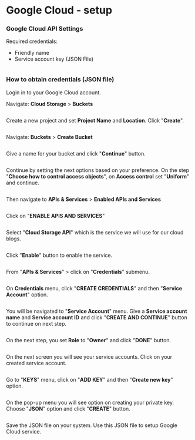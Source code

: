 # Google Cloud - setup

### Google Cloud API Settings

Required credentials:

* Friendly name
* Service account key (JSON File)

<figure><img src="../../../.gitbook/assets/Google Cloud.jpg" alt=""><figcaption></figcaption></figure>

### How to obtain credentials (JSON file)

Login in to your Google Cloud account.

Navigate: **Cloud Storage** > **Buckets**

<figure><img src="../../../.gitbook/assets/Google 1.jpg" alt=""><figcaption></figcaption></figure>

Create a new project and set **Project Name** and **Location**. Click "**Create**".

<figure><img src="../../../.gitbook/assets/Google 2.jpg" alt=""><figcaption></figcaption></figure>

Navigate: **Buckets** > **Create Bucket**

<figure><img src="../../../.gitbook/assets/Google 3.jpg" alt=""><figcaption></figcaption></figure>

Give a name for your bucket and click "**Continue**" button.&#x20;

<figure><img src="../../../.gitbook/assets/Google 4.jpg" alt=""><figcaption></figcaption></figure>

Continue by setting the next options based on your preference. On the step "**Choose how to control access objects**", on **Access control** set "**Uniform**" and continue.

<figure><img src="../../../.gitbook/assets/Google 5 (2).jpg" alt=""><figcaption></figcaption></figure>

Then navigate to **APIs & Services** > **Enabled APIs and Services**

<figure><img src="../../../.gitbook/assets/Google 6.jpg" alt=""><figcaption></figcaption></figure>

Click on "**ENABLE APIS AND SERVICES**"

<figure><img src="../../../.gitbook/assets/Google 7.jpg" alt=""><figcaption></figcaption></figure>

Select "**Cloud Storage API**" which is the service we will use for our cloud blogs.

<figure><img src="../../../.gitbook/assets/Google 8.jpg" alt=""><figcaption></figcaption></figure>

Click "**Enable**" button to enable the service.

<figure><img src="../../../.gitbook/assets/Google 9.jpg" alt=""><figcaption></figcaption></figure>

From "**APIs & Services**" > click on "**Credentials**" submenu.

<figure><img src="../../../.gitbook/assets/Google 10.jpg" alt=""><figcaption></figcaption></figure>

On **Credentials** menu, click "**CREATE CREDENTIALS**" and then "**Service Account**" option.

<figure><img src="../../../.gitbook/assets/Google 11.jpg" alt=""><figcaption></figcaption></figure>

You will be navigated to "**Service Account**" menu. Give a **Service account name** and **Service account ID** and click "**CREATE AND CONTINUE**" button to continue on next step.

<figure><img src="../../../.gitbook/assets/Google 12.jpg" alt=""><figcaption></figcaption></figure>

On the next step, you set **Role** to "**Owner**" and click "**DONE**" button.

<figure><img src="../../../.gitbook/assets/Google 13.jpg" alt=""><figcaption></figcaption></figure>

On the next screen you will see your service accounts. Click on your created service account.

<figure><img src="../../../.gitbook/assets/Google 14.jpg" alt=""><figcaption></figcaption></figure>

Go to "**KEYS**" menu, click on "**ADD KEY**"  and then "**Create new key**" option.

<figure><img src="../../../.gitbook/assets/Google 15.jpg" alt=""><figcaption></figcaption></figure>

On the pop-up menu you will see option on creating your private key. Choose "**JSON**" option and click "**CREATE**" button.

<figure><img src="../../../.gitbook/assets/Google 16 (1).jpg" alt=""><figcaption></figcaption></figure>

Save the JSON file on your system. Use this JSON file to setup Google Cloud service.
